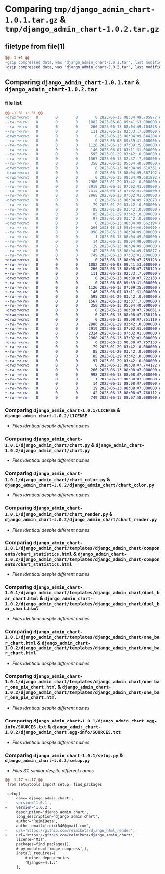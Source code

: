 # Comparing `tmp/django_admin_chart-1.0.1.tar.gz` & `tmp/django_admin_chart-1.0.2.tar.gz`

## filetype from file(1)

```diff
@@ -1 +1 @@
-gzip compressed data, was "django_admin_chart-1.0.1.tar", last modified: Tue Jun 13 08:04:09 2023, max compression
+gzip compressed data, was "django_admin_chart-1.0.2.tar", last modified: Tue Jun 13 08:08:07 2023, max compression
```

## Comparing `django_admin_chart-1.0.1.tar` & `django_admin_chart-1.0.2.tar`

### file list

```diff
@@ -1,31 +1,31 @@
-drwxrwxrwx   0        0        0        0 2023-06-13 08:04:09.705877 django_admin_chart-1.0.1/
--rw-rw-rw-   0        0        0     1082 2023-06-08 09:41:53.000000 django_admin_chart-1.0.1/LICENSE
--rw-rw-rw-   0        0        0      266 2023-06-13 08:04:09.704878 django_admin_chart-1.0.1/PKG-INFO
--rw-rw-rw-   0        0        0      111 2023-06-12 02:33:17.000000 django_admin_chart-1.0.1/README.md
-drwxrwxrwx   0        0        0        0 2023-06-13 08:04:09.644204 django_admin_chart-1.0.1/django_admin_chart/
--rw-rw-rw-   0        0        0        0 2023-06-08 09:39:31.000000 django_admin_chart-1.0.1/django_admin_chart/__init__.py
--rw-rw-rw-   0        0        0     1126 2023-06-13 07:09:25.000000 django_admin_chart-1.0.1/django_admin_chart/chart.py
--rw-rw-rw-   0        0        0      146 2023-06-07 03:11:51.000000 django_admin_chart-1.0.1/django_admin_chart/chart_base.py
--rw-rw-rw-   0        0        0      595 2023-01-29 03:42:10.000000 django_admin_chart-1.0.1/django_admin_chart/chart_color.py
--rw-rw-rw-   0        0        0     1567 2023-06-13 02:37:17.000000 django_admin_chart-1.0.1/django_admin_chart/chart_render.py
--rw-rw-rw-   0        0        0      350 2023-06-13 05:04:40.000000 django_admin_chart-1.0.1/django_admin_chart/statistics.py
-drwxrwxrwx   0        0        0        0 2023-06-13 08:04:09.610361 django_admin_chart-1.0.1/django_admin_chart/templates/
-drwxrwxrwx   0        0        0        0 2023-06-13 08:04:09.667192 django_admin_chart-1.0.1/django_admin_chart/templates/django_admin_chart/
-drwxrwxrwx   0        0        0        0 2023-06-13 08:04:09.681892 django_admin_chart-1.0.1/django_admin_chart/templates/django_admin_chart/components/
--rw-rw-rw-   0        0        0     2986 2023-01-29 03:42:10.000000 django_admin_chart-1.0.1/django_admin_chart/templates/django_admin_chart/components/chart_statistics.html
--rw-rw-rw-   0        0        0     2919 2023-06-13 07:02:01.000000 django_admin_chart-1.0.1/django_admin_chart/templates/django_admin_chart/duel_bar_chart.html
--rw-rw-rw-   0        0        0     2314 2023-06-13 07:02:01.000000 django_admin_chart-1.0.1/django_admin_chart/templates/django_admin_chart/one_bar_chart.html
--rw-rw-rw-   0        0        0     2968 2023-06-13 07:02:01.000000 django_admin_chart-1.0.1/django_admin_chart/templates/django_admin_chart/one_bar_one_pie_chart.html
-drwxrwxrwx   0        0        0        0 2023-06-13 08:04:09.702878 django_admin_chart-1.0.1/django_admin_chart/templates/django_admin_chart/widgets/
--rw-rw-rw-   0        0        0       79 2023-01-29 03:42:10.000000 django_admin_chart-1.0.1/django_admin_chart/templates/django_admin_chart/widgets/button.html
--rw-rw-rw-   0        0        0       85 2023-01-29 03:42:10.000000 django_admin_chart-1.0.1/django_admin_chart/templates/django_admin_chart/widgets/chart_bar.html
--rw-rw-rw-   0        0        0       85 2023-01-29 03:42:10.000000 django_admin_chart-1.0.1/django_admin_chart/templates/django_admin_chart/widgets/chart_pie.html
--rw-rw-rw-   0        0        0       97 2023-01-29 03:42:10.000000 django_admin_chart-1.0.1/django_admin_chart/templates/django_admin_chart/widgets/select.html
-drwxrwxrwx   0        0        0        0 2023-06-13 08:04:09.662194 django_admin_chart-1.0.1/django_admin_chart.egg-info/
--rw-rw-rw-   0        0        0      266 2023-06-13 08:04:09.000000 django_admin_chart-1.0.1/django_admin_chart.egg-info/PKG-INFO
--rw-rw-rw-   0        0        0      998 2023-06-13 08:04:09.000000 django_admin_chart-1.0.1/django_admin_chart.egg-info/SOURCES.txt
--rw-rw-rw-   0        0        0        1 2023-06-13 08:04:09.000000 django_admin_chart-1.0.1/django_admin_chart.egg-info/dependency_links.txt
--rw-rw-rw-   0        0        0       14 2023-06-13 08:04:09.000000 django_admin_chart-1.0.1/django_admin_chart.egg-info/requires.txt
--rw-rw-rw-   0        0        0       19 2023-06-13 08:04:09.000000 django_admin_chart-1.0.1/django_admin_chart.egg-info/top_level.txt
--rw-rw-rw-   0        0        0       42 2023-06-13 08:04:09.705877 django_admin_chart-1.0.1/setup.cfg
--rw-rw-rw-   0        0        0      749 2023-06-13 07:02:01.000000 django_admin_chart-1.0.1/setup.py
+drwxrwxrwx   0        0        0        0 2023-06-13 08:08:07.759128 django_admin_chart-1.0.2/
+-rw-rw-rw-   0        0        0     1082 2023-06-08 09:41:53.000000 django_admin_chart-1.0.2/LICENSE
+-rw-rw-rw-   0        0        0      266 2023-06-13 08:08:07.758129 django_admin_chart-1.0.2/PKG-INFO
+-rw-rw-rw-   0        0        0      111 2023-06-12 02:33:17.000000 django_admin_chart-1.0.2/README.md
+drwxrwxrwx   0        0        0        0 2023-06-13 08:08:07.722133 django_admin_chart-1.0.2/django_admin_chart/
+-rw-rw-rw-   0        0        0        0 2023-06-08 09:39:31.000000 django_admin_chart-1.0.2/django_admin_chart/__init__.py
+-rw-rw-rw-   0        0        0     1126 2023-06-13 07:09:25.000000 django_admin_chart-1.0.2/django_admin_chart/chart.py
+-rw-rw-rw-   0        0        0      146 2023-06-07 03:11:51.000000 django_admin_chart-1.0.2/django_admin_chart/chart_base.py
+-rw-rw-rw-   0        0        0      595 2023-01-29 03:42:10.000000 django_admin_chart-1.0.2/django_admin_chart/chart_color.py
+-rw-rw-rw-   0        0        0     1567 2023-06-13 02:37:17.000000 django_admin_chart-1.0.2/django_admin_chart/chart_render.py
+-rw-rw-rw-   0        0        0      350 2023-06-13 05:04:40.000000 django_admin_chart-1.0.2/django_admin_chart/statistics.py
+drwxrwxrwx   0        0        0        0 2023-06-13 08:08:07.706661 django_admin_chart-1.0.2/django_admin_chart/templates/
+drwxrwxrwx   0        0        0        0 2023-06-13 08:08:07.750120 django_admin_chart-1.0.2/django_admin_chart/templates/django_admin_chart/
+drwxrwxrwx   0        0        0        0 2023-06-13 08:08:07.751119 django_admin_chart-1.0.2/django_admin_chart/templates/django_admin_chart/components/
+-rw-rw-rw-   0        0        0     2986 2023-01-29 03:42:10.000000 django_admin_chart-1.0.2/django_admin_chart/templates/django_admin_chart/components/chart_statistics.html
+-rw-rw-rw-   0        0        0     2919 2023-06-13 07:02:01.000000 django_admin_chart-1.0.2/django_admin_chart/templates/django_admin_chart/duel_bar_chart.html
+-rw-rw-rw-   0        0        0     2314 2023-06-13 07:02:01.000000 django_admin_chart-1.0.2/django_admin_chart/templates/django_admin_chart/one_bar_chart.html
+-rw-rw-rw-   0        0        0     2968 2023-06-13 07:02:01.000000 django_admin_chart-1.0.2/django_admin_chart/templates/django_admin_chart/one_bar_one_pie_chart.html
+drwxrwxrwx   0        0        0        0 2023-06-13 08:08:07.757133 django_admin_chart-1.0.2/django_admin_chart/templates/django_admin_chart/widgets/
+-rw-rw-rw-   0        0        0       79 2023-01-29 03:42:10.000000 django_admin_chart-1.0.2/django_admin_chart/templates/django_admin_chart/widgets/button.html
+-rw-rw-rw-   0        0        0       85 2023-01-29 03:42:10.000000 django_admin_chart-1.0.2/django_admin_chart/templates/django_admin_chart/widgets/chart_bar.html
+-rw-rw-rw-   0        0        0       85 2023-01-29 03:42:10.000000 django_admin_chart-1.0.2/django_admin_chart/templates/django_admin_chart/widgets/chart_pie.html
+-rw-rw-rw-   0        0        0       97 2023-01-29 03:42:10.000000 django_admin_chart-1.0.2/django_admin_chart/templates/django_admin_chart/widgets/select.html
+drwxrwxrwx   0        0        0        0 2023-06-13 08:08:07.744122 django_admin_chart-1.0.2/django_admin_chart.egg-info/
+-rw-rw-rw-   0        0        0      266 2023-06-13 08:08:07.000000 django_admin_chart-1.0.2/django_admin_chart.egg-info/PKG-INFO
+-rw-rw-rw-   0        0        0      998 2023-06-13 08:08:07.000000 django_admin_chart-1.0.2/django_admin_chart.egg-info/SOURCES.txt
+-rw-rw-rw-   0        0        0        1 2023-06-13 08:08:07.000000 django_admin_chart-1.0.2/django_admin_chart.egg-info/dependency_links.txt
+-rw-rw-rw-   0        0        0       14 2023-06-13 08:08:07.000000 django_admin_chart-1.0.2/django_admin_chart.egg-info/requires.txt
+-rw-rw-rw-   0        0        0       19 2023-06-13 08:08:07.000000 django_admin_chart-1.0.2/django_admin_chart.egg-info/top_level.txt
+-rw-rw-rw-   0        0        0       42 2023-06-13 08:08:07.760112 django_admin_chart-1.0.2/setup.cfg
+-rw-rw-rw-   0        0        0      749 2023-06-13 08:07:58.000000 django_admin_chart-1.0.2/setup.py
```

### Comparing `django_admin_chart-1.0.1/LICENSE` & `django_admin_chart-1.0.2/LICENSE`

 * *Files identical despite different names*

### Comparing `django_admin_chart-1.0.1/django_admin_chart/chart.py` & `django_admin_chart-1.0.2/django_admin_chart/chart.py`

 * *Files identical despite different names*

### Comparing `django_admin_chart-1.0.1/django_admin_chart/chart_color.py` & `django_admin_chart-1.0.2/django_admin_chart/chart_color.py`

 * *Files identical despite different names*

### Comparing `django_admin_chart-1.0.1/django_admin_chart/chart_render.py` & `django_admin_chart-1.0.2/django_admin_chart/chart_render.py`

 * *Files identical despite different names*

### Comparing `django_admin_chart-1.0.1/django_admin_chart/templates/django_admin_chart/components/chart_statistics.html` & `django_admin_chart-1.0.2/django_admin_chart/templates/django_admin_chart/components/chart_statistics.html`

 * *Files identical despite different names*

### Comparing `django_admin_chart-1.0.1/django_admin_chart/templates/django_admin_chart/duel_bar_chart.html` & `django_admin_chart-1.0.2/django_admin_chart/templates/django_admin_chart/duel_bar_chart.html`

 * *Files identical despite different names*

### Comparing `django_admin_chart-1.0.1/django_admin_chart/templates/django_admin_chart/one_bar_chart.html` & `django_admin_chart-1.0.2/django_admin_chart/templates/django_admin_chart/one_bar_chart.html`

 * *Files identical despite different names*

### Comparing `django_admin_chart-1.0.1/django_admin_chart/templates/django_admin_chart/one_bar_one_pie_chart.html` & `django_admin_chart-1.0.2/django_admin_chart/templates/django_admin_chart/one_bar_one_pie_chart.html`

 * *Files identical despite different names*

### Comparing `django_admin_chart-1.0.1/django_admin_chart.egg-info/SOURCES.txt` & `django_admin_chart-1.0.2/django_admin_chart.egg-info/SOURCES.txt`

 * *Files identical despite different names*

### Comparing `django_admin_chart-1.0.1/setup.py` & `django_admin_chart-1.0.2/setup.py`

 * *Files 3% similar despite different names*

```diff
@@ -1,17 +1,17 @@
 from setuptools import setup, find_packages
 
 setup(
     name='django_admin_chart',
-    version='1.0.1',
+    version='1.0.2',
     description='django admin chart',
     long_description='django admin chart',
     author='ReimiBeta',
     author_email='reimi846@gmail.com',
-    url='https://github.com/reimibeta/django_html_render',
+    url='https://github.com/reimibeta/django_admin_chart',
     license='MIT',
     packages=find_packages(),
     # py_modules=['image_compress',],
     install_requires=[
         # other dependencies
         'Django==4.1.7'
     ],
```

